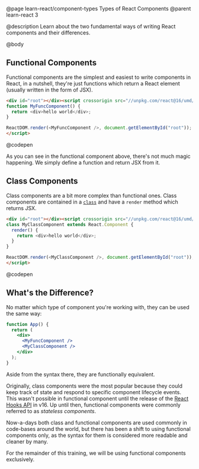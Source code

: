 @page learn-react/component-types Types of React Components
@parent learn-react 3

@description Learn about the two fundamental ways of writing React components and their differences.

@body

## Functional Components

Functional components are the simplest and easiest to write components in React, in a nutshell, they're just functions which return a React element (usually written in the form of JSX).

```html
<div id="root"></div><script crossorigin src="//unpkg.com/react@16/umd/react.development.js"></script><script crossorigin src="//unpkg.com/react-dom@16/umd/react-dom.development.js"></script><script type="jsx">
function MyFuncComponent() {
  return <div>hello world</div>;
}

ReactDOM.render(<MyFuncComponent />, document.getElementById("root"));
</script>
```
@codepen

As you can see in the functional component above, there's not much magic happening. We simply define a function and return JSX from it.

## Class Components

Class components are a bit more complex than functional ones. Class components are contained in a [`class`](https://developer.mozilla.org/en-US/docs/Web/JavaScript/Reference/Classes) and have a `render` method which returns JSX.

```html
<div id="root"></div><script crossorigin src="//unpkg.com/react@16/umd/react.development.js"></script><script crossorigin src="//unpkg.com/react-dom@16/umd/react-dom.development.js"></script><script type="jsx">
class MyClassComponent extends React.Component {
  render() {
    return <div>hello world</div>;
  }
}

ReactDOM.render(<MyClassComponent />, document.getElementById("root"));
</script>
```
@codepen

## What's the Difference?

No matter which type of component you're working with, they can be used the same way:

```jsx
function App() {
  return (
    <div>
      <MyFuncComponent />
      <MyClassComponent />
    </div>
  );
}
```

Aside from the syntax there, they are functionally equivalent.

Originally, class components were the most popular because they could keep track of state and respond to specific component lifecycle events. This wasn't possible in functional component until the release of the [React Hooks API](https://reactjs.org/docs/hooks-reference.html) in v16. Up until then, functional components were commonly referred to as _stateless components_.

Now-a-days both class and functional components are used commonly in code-bases around the world, but there has been a shift to using functional components only, as the syntax for them is considered more readable and cleaner by many.

For the remainder of this training, we will be using functional components exclusively.
